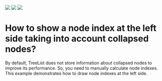 <!-- default badges list -->
![](https://img.shields.io/endpoint?url=https://codecentral.devexpress.com/api/v1/VersionRange/128638179/18.1.4%2B)
[![](https://img.shields.io/badge/Open_in_DevExpress_Support_Center-FF7200?style=flat-square&logo=DevExpress&logoColor=white)](https://supportcenter.devexpress.com/ticket/details/E2865)
[![](https://img.shields.io/badge/📖_How_to_use_DevExpress_Examples-e9f6fc?style=flat-square)](https://docs.devexpress.com/GeneralInformation/403183)
<!-- default badges end -->
# How to show a node index at the left side taking into account collapsed nodes?


<p></p><p>By default, TreeList does not store information about collapsed nodes to improve its performance. So, you need to manually calculate node indexes. This example demonstrates how to draw node indexes at the left side.</p>

<br/>


